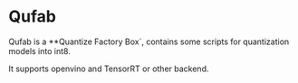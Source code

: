 # Qufab

Qufab is a **Quantize Factory Box`, contains some scripts for quantization models into int8.

It supports openvino and TensorRT or other backend.

